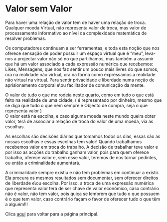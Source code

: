 # Valor sem Valor

Para haver uma relação de valor tem de haver uma relação de troca.
Qualquer moeda Virtual, não representa valor de troca, mas valor de processamento informativo ao nível da complexidade matemática de resolver problemas.

Os computadores continuam a ser ferramentas, e toda esta noção que nos oferece sensação de poder possuir um espaço virtual que é “meu”, leva-nos a projectar valor não só no que partilhamos, mas também a assumir que há um valor associado a cada expressão numérica que recebemos: Likes, Mensagens, que nos faz sentir um pouco mais livres do que somos, ora na realidade não virtual, ora na forma como expressamos a realidade não virtual na virtual. Para sentir privacidade e liberdade numa noção de aprisionamento corporal e\ou facilitador de comunicação da mente.

O valor de tudo o que me rodeia neste quarto, como em tudo o que está feito na realidade de uma cidade, ( é representado por dinheiro, mesmo que se diga que tudo o que nem sempre é Objecto de compra, seja o que representa valor )  
O valor está na escolha, e caso alguma moeda neste mundo queira obter valor, terá de associar a relação de troca do valor de uma moeda, via as escolhas.

As escolhas são decisões diárias que tomamos todos os dias, essas são as nossas escolhas e essas escolhas tem valor!
Quando trabalhamos recebemos valor em troca do trabalho. A decisão de trabalhar teve valor e por isso as acções do trabalho ganham valor, pois para quem oferece trabalho, oferece valor e, sem esse valor, teremos de nos tornar pedintes, ou então a criminalidade aumentará.

A criminalidade sempre existiu e não tem problemas em continuar a existir. Ela procura os mesmos resultados sem documentar, sem oferecer direitos de liberdade e\ou escolha. Por isso, a troca de uma expressão numérica que representa valor terá de ser chave de valor económico, caso contrário não é valor, não tem valor, pois quiça se lembrem que tudo o que possuem é o que tem valor, caso contrário façam o favor de oferecer tudo o que têm a alguém!!!

Clica [aqui](../README.md) para voltar para a página principal.
